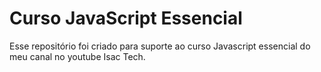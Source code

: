 # Curso JavaScript Essencial

Esse repositório foi criado para suporte ao curso Javascript essencial do meu canal no youtube Isac Tech.